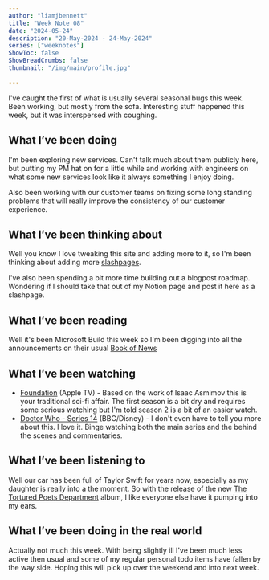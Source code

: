 ```yaml
---
author: "liamjbennett"
title: "Week Note 08"
date: "2024-05-24"
description: "20-May-2024 - 24-May-2024"
series: ["weeknotes"]
ShowToc: false
ShowBreadCrumbs: false
thumbnail: "/img/main/profile.jpg"

---
```


I've caught the first of what is usually several seasonal bugs this week. Been working, but mostly from the sofa. Interesting stuff happened this week, but it was interspersed with coughing.

## What I’ve been doing

I'm been exploring new services. Can't talk much about them publicly here, but putting my PM hat on for a little while and working with engineers on what some new services look like it always something I enjoy doing.

Also been working with our customer teams on fixing some long standing problems that will really improve the consistency of our customer experience.

## What I’ve been thinking about

Well you know I love tweaking this site and adding more to it, so I'm been thinking about adding more [slashpages](https://slashpages.net/).

I've also been spending a bit more time building out a blogpost roadmap. Wondering if I should take that out of my Notion page and post it here as a slashpage.

## What I’ve been reading

Well it's been Microsoft Build this week so I'm been digging into all the announcements on their usual [Book of News](https://news.microsoft.com/build-2024-book-of-news/)

## What I’ve been watching

* [Foundation](https://tv.apple.com/gb/show/foundation/) (Apple TV) - Based on the work of Isaac Asmimov this is your traditional sci-fi affair. The first season is a bit dry and requires some serious watching but I'm told season 2 is a bit of an easier watch.
* [Doctor Who - Series 14](https://www.bbc.co.uk/iplayer/episodes/p0gglvqn/doctor-who) (BBC/Disney) - I don't even have to tell you more about this. I love it. Binge watching both the main series and the behind the scenes and commentaries.

## What I’ve been listening to

Well our car has been full of Taylor Swift for years now, especially as my daughter is really into a the moment. So with the release of the new [The Tortured Poets Department](https://taylor.lnk.to/TTPD-theanthology) album, I like everyone else have it pumping into my ears.

## What I’ve been doing in the real world

Actually not much this week. With being slightly ill I've been much less active then usual and some of my regular personal todo items have fallen by the way side. Hoping this will pick up over the weekend and into next week.